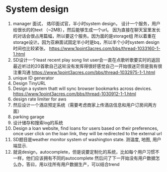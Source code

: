 # System design
1.  manager 面试， 烙印面试官，半小时system design， 设计一个服务，用户给很长的的text （~2MB），然后能够生成一个url。
  因为直接在聊天室里发长的对话会很占用篇幅，所以要这个服务。因为面的是storage组 所以着重在storage设计。因为亚麻面试固定半小时是bq，所以半个小时system design时间也比较紧张。
https://www.1point3acres.com/bbs/thread-1033160-1-1.html
1. SD设计一个least recent play song list user会一直在点歌听歌要实时的返回最近听过的20首歌自己这轮没有发挥得很好感觉自己一开始很迷茫但是我有很注重沟通
    https://www.1point3acres.com/bbs/thread-1032975-1-1.html
1. unique ID generator
2. Design TinyURL
3. Design a system thatt will sync browser bookmarks across devices.
 https://www.1point3acres.com/bbs/thread-1030912-1-1.html
1. design rate limiter for aws
2. 然后设计一个酒店预定系统（需要考虑商家上传酒店信息和用户订房间两方面）
3. parking garage
4. 设计储存和搜索log的系统
5. Design a loan website, find loans for users based on their preferences, once user click on the loan link, they will be redirected to the external url
6. SD题目是weather monitor system of washington state. 测温度, 地图, 用户端显示.
7. 就说design，autocomplete，但是说要定制化的系统，比如每个用户习惯不一样，他们应该拥有不同的autocomplete
然后问了下一开始没有用户数据怎么办，答曰，用以往所有用户数据生产，可以结合trend
